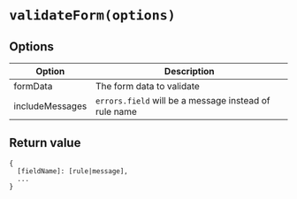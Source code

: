 # `validateForm(options)`

## Options

| Option  | Description |
| ------------- | ------------- |
| formData  | The form data to validate  |
| includeMessages  | `errors.field` will be a message instead of rule name  |

## Return value

```
{
  [fieldName]: [rule|message],
  ...
}
```
